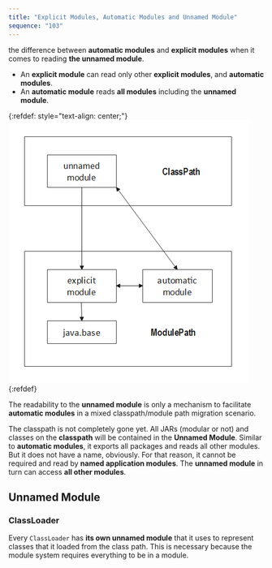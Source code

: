 ```yaml
---
title: "Explicit Modules, Automatic Modules and Unnamed Module"
sequence: "103"
---
```


the difference between **automatic modules** and **explicit modules** when it comes to reading **the unnamed module**.

- An **explicit module** can read only other **explicit modules**, and **automatic modules**.
- An **automatic module** reads **all modules** including the **unnamed module**.

{:refdef: style="text-align: center;"}
![](/assets/images/java/module/explicit-automatic-unnamed-module.png)
{:refdef}

The readability to the **unnamed module** is only a mechanism to facilitate **automatic modules**
in a mixed classpath/module path migration scenario. 

The classpath is not completely gone yet.
All JARs (modular or not) and classes on the **classpath** will be contained in the **Unnamed Module**.
Similar to **automatic modules**, it exports all packages and reads all other modules.
But it does not have a name, obviously.
For that reason, it cannot be required and read by **named application modules**.
The **unnamed module** in turn can access **all other modules**.

## Unnamed Module

### ClassLoader

Every `ClassLoader` has **its own unnamed module** that it uses to represent classes that it loaded from the class path.
This is necessary because the module system requires everything to be in a module.

